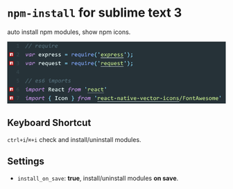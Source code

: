 # `npm-install` for sublime text 3
auto install npm modules, show npm icons.

![preview](https://raw.githubusercontent.com/fcannizzaro/npm-install/master/npm-install.png)

## Keyboard Shortcut
`ctrl+i`/`⌘+i` check and install/uninstall modules.

## Settings
- `install_on_save`: **true**, install/uninstall modules **on save**.

